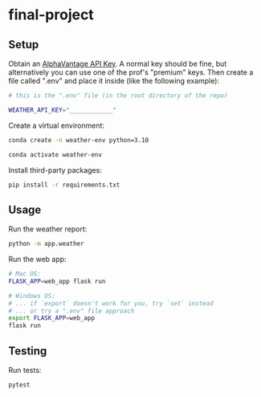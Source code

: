 # final-project



## Setup

Obtain an [AlphaVantage API Key](https://www.alphavantage.co/support/#api-key). A normal key should be fine, but alternatively you can use one of the prof's "premium" keys. Then create a file called ".env" and place it inside (like the following example):

```sh
# this is the ".env" file (in the root directory of the repo)

WEATHER_API_KEY="____________"
```

Create a virtual environment:

```sh
conda create -n weather-env python=3.10
```

```sh
conda activate weather-env
```

Install third-party packages:

```sh
pip install -r requirements.txt
```

## Usage

Run the weather report:

```sh
python -m app.weather
```


Run the web app:

```sh
# Mac OS:
FLASK_APP=web_app flask run

# Windows OS:
# ... if `export` doesn't work for you, try `set` instead
# ... or try a ".env" file approach
export FLASK_APP=web_app
flask run
```

## Testing

Run tests:

```sh
pytest
```
